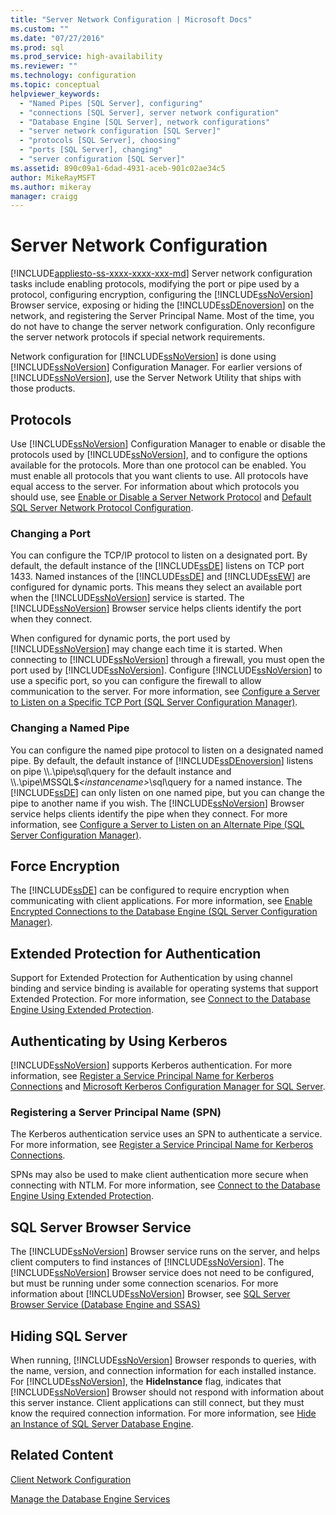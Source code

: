 ```yaml
---
title: "Server Network Configuration | Microsoft Docs"
ms.custom: ""
ms.date: "07/27/2016"
ms.prod: sql
ms.prod_service: high-availability
ms.reviewer: ""
ms.technology: configuration
ms.topic: conceptual
helpviewer_keywords: 
  - "Named Pipes [SQL Server], configuring"
  - "connections [SQL Server], server network configuration"
  - "Database Engine [SQL Server], network configurations"
  - "server network configuration [SQL Server]"
  - "protocols [SQL Server], choosing"
  - "ports [SQL Server], changing"
  - "server configuration [SQL Server]"
ms.assetid: 890c09a1-6dad-4931-aceb-901c02ae34c5
author: MikeRayMSFT
ms.author: mikeray
manager: craigg
---
```

# Server Network Configuration
[!INCLUDE[appliesto-ss-xxxx-xxxx-xxx-md](../../includes/appliesto-ss-xxxx-xxxx-xxx-md.md)]
  Server network configuration tasks include enabling protocols, modifying the port or pipe used by a protocol, configuring encryption, configuring the [!INCLUDE[ssNoVersion](../../includes/ssnoversion-md.md)] Browser service, exposing or hiding the [!INCLUDE[ssDEnoversion](../../includes/ssdenoversion-md.md)] on the network, and registering the Server Principal Name. Most of the time, you do not have to change the server network configuration. Only reconfigure the server network protocols if special network requirements.  
  
 Network configuration for [!INCLUDE[ssNoVersion](../../includes/ssnoversion-md.md)] is done using [!INCLUDE[ssNoVersion](../../includes/ssnoversion-md.md)] Configuration Manager. For earlier versions of [!INCLUDE[ssNoVersion](../../includes/ssnoversion-md.md)], use the Server Network Utility that ships with those products.  
  
## Protocols  
 Use [!INCLUDE[ssNoVersion](../../includes/ssnoversion-md.md)] Configuration Manager to enable or disable the protocols used by [!INCLUDE[ssNoVersion](../../includes/ssnoversion-md.md)], and to configure the options available for the protocols. More than one protocol can be enabled. You must enable all protocols that you want clients to use. All protocols have equal access to the server. For information about which protocols you should use, see [Enable or Disable a Server Network Protocol](../../database-engine/configure-windows/enable-or-disable-a-server-network-protocol.md) and [Default SQL Server Network Protocol Configuration](../../database-engine/configure-windows/default-sql-server-network-protocol-configuration.md).  
  
### Changing a Port  
 You can configure the TCP/IP protocol to listen on a designated port. By default, the default instance of the [!INCLUDE[ssDE](../../includes/ssde-md.md)] listens on TCP port 1433. Named instances of the [!INCLUDE[ssDE](../../includes/ssde-md.md)] and [!INCLUDE[ssEW](../../includes/ssew-md.md)] are configured for dynamic ports. This means they select an available port when the [!INCLUDE[ssNoVersion](../../includes/ssnoversion-md.md)] service is started. The [!INCLUDE[ssNoVersion](../../includes/ssnoversion-md.md)] Browser service helps clients identify the port when they connect.  
  
 When configured for dynamic ports, the port used by [!INCLUDE[ssNoVersion](../../includes/ssnoversion-md.md)] may change each time it is started. When connecting to [!INCLUDE[ssNoVersion](../../includes/ssnoversion-md.md)] through a firewall, you must open the port used by [!INCLUDE[ssNoVersion](../../includes/ssnoversion-md.md)]. Configure [!INCLUDE[ssNoVersion](../../includes/ssnoversion-md.md)] to use a specific port, so you can configure the firewall to allow communication to the server. For more information, see [Configure a Server to Listen on a Specific TCP Port &#40;SQL Server Configuration Manager&#41;](../../database-engine/configure-windows/configure-a-server-to-listen-on-a-specific-tcp-port.md).  
  
### Changing a Named Pipe  
 You can configure the named pipe protocol to listen on a designated named pipe. By default, the default instance of [!INCLUDE[ssDEnoversion](../../includes/ssdenoversion-md.md)] listens on pipe \\\\.\pipe\sql\query for the default instance and \\\\.\pipe\MSSQL$*\<instancename>*\sql\query for a named instance. The [!INCLUDE[ssDE](../../includes/ssde-md.md)] can only listen on one named pipe, but you can change the pipe to another name if you wish. The [!INCLUDE[ssNoVersion](../../includes/ssnoversion-md.md)] Browser service helps clients identify the pipe when they connect. For more information, see [Configure a Server to Listen on an Alternate Pipe &#40;SQL Server Configuration Manager&#41;](../../database-engine/configure-windows/configure-a-server-to-listen-on-an-alternate-pipe.md).  
  
## Force Encryption  
 The [!INCLUDE[ssDE](../../includes/ssde-md.md)] can be configured to require encryption when communicating with client applications. For more information, see [Enable Encrypted Connections to the Database Engine &#40;SQL Server Configuration Manager&#41;](../../database-engine/configure-windows/enable-encrypted-connections-to-the-database-engine.md).  
  
## Extended Protection for Authentication  
 Support for Extended Protection for Authentication by using channel binding and service binding is available for operating systems that support Extended Protection. For more information, see [Connect to the Database Engine Using Extended Protection](../../database-engine/configure-windows/connect-to-the-database-engine-using-extended-protection.md).  
  
## Authenticating by Using Kerberos  
 [!INCLUDE[ssNoVersion](../../includes/ssnoversion-md.md)] supports Kerberos authentication. For more information, see [Register a Service Principal Name for Kerberos Connections](../../database-engine/configure-windows/register-a-service-principal-name-for-kerberos-connections.md) and [Microsoft Kerberos Configuration Manager for SQL Server](http://www.microsoft.com/download/details.aspx?id=39046).  
  
### Registering a Server Principal Name (SPN)  
 The Kerberos authentication service uses an SPN to authenticate a service. For more information, see [Register a Service Principal Name for Kerberos Connections](../../database-engine/configure-windows/register-a-service-principal-name-for-kerberos-connections.md).  
  
 SPNs may also be used to make client authentication more secure when connecting with NTLM. For more information, see [Connect to the Database Engine Using Extended Protection](../../database-engine/configure-windows/connect-to-the-database-engine-using-extended-protection.md).  
  
## SQL Server Browser Service  
 The [!INCLUDE[ssNoVersion](../../includes/ssnoversion-md.md)] Browser service runs on the server, and helps client computers to find instances of [!INCLUDE[ssNoVersion](../../includes/ssnoversion-md.md)]. The [!INCLUDE[ssNoVersion](../../includes/ssnoversion-md.md)] Browser service does not need to be configured, but must be running under some connection scenarios. For more information about [!INCLUDE[ssNoVersion](../../includes/ssnoversion-md.md)] Browser, see [SQL Server Browser Service &#40;Database Engine and SSAS&#41;](../../database-engine/configure-windows/sql-server-browser-service-database-engine-and-ssas.md)  
  
## Hiding SQL Server  
 When running, [!INCLUDE[ssNoVersion](../../includes/ssnoversion-md.md)] Browser responds to queries, with the name, version, and connection information for each installed instance. For [!INCLUDE[ssNoVersion](../../includes/ssnoversion-md.md)], the **HideInstance** flag, indicates that [!INCLUDE[ssNoVersion](../../includes/ssnoversion-md.md)] Browser should not respond with information about this server instance. Client applications can still connect, but they must know the required connection information. For more information, see [Hide an Instance of SQL Server Database Engine](../../database-engine/configure-windows/hide-an-instance-of-sql-server-database-engine.md).  
  
## Related Content  
 [Client Network Configuration](../../database-engine/configure-windows/client-network-configuration.md)  
  
 [Manage the Database Engine Services](../../database-engine/configure-windows/manage-the-database-engine-services.md)  
  
  
